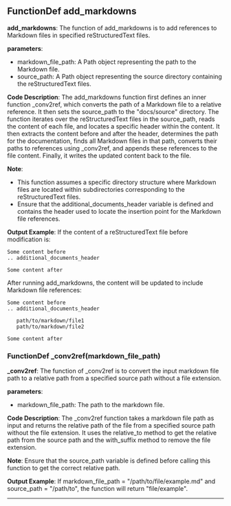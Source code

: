 ## FunctionDef add_markdowns
**add_markdowns**: The function of add_markdowns is to add references to Markdown files in specified reStructuredText files.

**parameters**:
- markdown_file_path: A Path object representing the path to the Markdown file.
- source_path: A Path object representing the source directory containing the reStructuredText files.

**Code Description**:
The add_markdowns function first defines an inner function _conv2ref, which converts the path of a Markdown file to a relative reference. It then sets the source_path to the "docs/source" directory. The function iterates over the reStructuredText files in the source_path, reads the content of each file, and locates a specific header within the content. It then extracts the content before and after the header, determines the path for the documentation, finds all Markdown files in that path, converts their paths to references using _conv2ref, and appends these references to the file content. Finally, it writes the updated content back to the file.

**Note**:
- This function assumes a specific directory structure where Markdown files are located within subdirectories corresponding to the reStructuredText files.
- Ensure that the additional_documents_header variable is defined and contains the header used to locate the insertion point for the Markdown file references.

**Output Example**:
If the content of a reStructuredText file before modification is:
```
Some content before
.. additional_documents_header

Some content after
```

After running add_markdowns, the content will be updated to include Markdown file references:
```
Some content before
.. additional_documents_header

   path/to/markdown/file1
   path/to/markdown/file2

Some content after
```
### FunctionDef _conv2ref(markdown_file_path)
**_conv2ref**: The function of _conv2ref is to convert the input markdown file path to a relative path from a specified source path without a file extension.

**parameters**:
- markdown_file_path: The path to the markdown file.
  
**Code Description**:
The _conv2ref function takes a markdown file path as input and returns the relative path of the file from a specified source path without the file extension. It uses the relative_to method to get the relative path from the source path and the with_suffix method to remove the file extension.

**Note**:
Ensure that the source_path variable is defined before calling this function to get the correct relative path.

**Output Example**:
If markdown_file_path = "/path/to/file/example.md" and source_path = "/path/to", the function will return "file/example".
***
